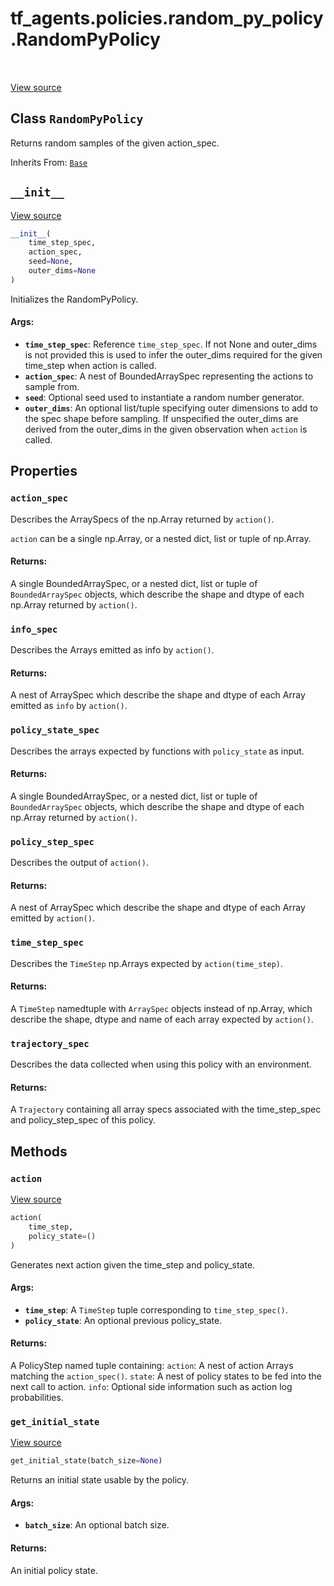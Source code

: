 <div itemscope itemtype="http://developers.google.com/ReferenceObject">
<meta itemprop="name" content="tf_agents.policies.random_py_policy.RandomPyPolicy" />
<meta itemprop="path" content="Stable" />
<meta itemprop="property" content="action_spec"/>
<meta itemprop="property" content="info_spec"/>
<meta itemprop="property" content="policy_state_spec"/>
<meta itemprop="property" content="policy_step_spec"/>
<meta itemprop="property" content="time_step_spec"/>
<meta itemprop="property" content="trajectory_spec"/>
<meta itemprop="property" content="__init__"/>
<meta itemprop="property" content="action"/>
<meta itemprop="property" content="get_initial_state"/>
</div>

# tf_agents.policies.random_py_policy.RandomPyPolicy

<table class="tfo-notebook-buttons tfo-api" align="left">
</table>

<a target="_blank" href="https://github.com/tensorflow/agents/tree/master/tf_agents/policies/random_py_policy.py">View
source</a>

## Class `RandomPyPolicy`

Returns random samples of the given action_spec.

Inherits From: [`Base`](../../../tf_agents/policies/py_policy/Base.md)

<!-- Placeholder for "Used in" -->


<h2 id="__init__"><code>__init__</code></h2>

<a target="_blank" href="https://github.com/tensorflow/agents/tree/master/tf_agents/policies/random_py_policy.py">View
source</a>

``` python
__init__(
    time_step_spec,
    action_spec,
    seed=None,
    outer_dims=None
)
```

Initializes the RandomPyPolicy.

#### Args:

*   <b>`time_step_spec`</b>: Reference `time_step_spec`. If not None and
    outer_dims is not provided this is used to infer the outer_dims required for
    the given time_step when action is called.
*   <b>`action_spec`</b>: A nest of BoundedArraySpec representing the actions to
    sample from.
*   <b>`seed`</b>: Optional seed used to instantiate a random number generator.
*   <b>`outer_dims`</b>: An optional list/tuple specifying outer dimensions to
    add to the spec shape before sampling. If unspecified the outer_dims are
    derived from the outer_dims in the given observation when `action` is
    called.

## Properties

<h3 id="action_spec"><code>action_spec</code></h3>

Describes the ArraySpecs of the np.Array returned by `action()`.

`action` can be a single np.Array, or a nested dict, list or tuple of
np.Array.

#### Returns:

A single BoundedArraySpec, or a nested dict, list or tuple of
`BoundedArraySpec` objects, which describe the shape and
dtype of each np.Array returned by `action()`.

<h3 id="info_spec"><code>info_spec</code></h3>

Describes the Arrays emitted as info by `action()`.

#### Returns:

A nest of ArraySpec which describe the shape and dtype of each Array
emitted as `info` by `action()`.

<h3 id="policy_state_spec"><code>policy_state_spec</code></h3>

Describes the arrays expected by functions with `policy_state` as input.

#### Returns:

A single BoundedArraySpec, or a nested dict, list or tuple of
`BoundedArraySpec` objects, which describe the shape and
dtype of each np.Array returned by `action()`.

<h3 id="policy_step_spec"><code>policy_step_spec</code></h3>

Describes the output of `action()`.

#### Returns:

A nest of ArraySpec which describe the shape and dtype of each Array
emitted by `action()`.

<h3 id="time_step_spec"><code>time_step_spec</code></h3>

Describes the `TimeStep` np.Arrays expected by `action(time_step)`.

#### Returns:

A `TimeStep` namedtuple with `ArraySpec` objects instead of np.Array,
which describe the shape, dtype and name of each array expected by
`action()`.

<h3 id="trajectory_spec"><code>trajectory_spec</code></h3>

Describes the data collected when using this policy with an environment.

#### Returns:

A `Trajectory` containing all array specs associated with the
time_step_spec and policy_step_spec of this policy.

## Methods

<h3 id="action"><code>action</code></h3>

<a target="_blank" href="https://github.com/tensorflow/agents/tree/master/tf_agents/policies/py_policy.py">View
source</a>

``` python
action(
    time_step,
    policy_state=()
)
```

Generates next action given the time_step and policy_state.


#### Args:

* <b>`time_step`</b>: A `TimeStep` tuple corresponding to `time_step_spec()`.
* <b>`policy_state`</b>: An optional previous policy_state.


#### Returns:

A PolicyStep named tuple containing:
  `action`: A nest of action Arrays matching the `action_spec()`.
  `state`: A nest of policy states to be fed into the next call to action.
  `info`: Optional side information such as action log probabilities.

<h3 id="get_initial_state"><code>get_initial_state</code></h3>

<a target="_blank" href="https://github.com/tensorflow/agents/tree/master/tf_agents/policies/py_policy.py">View
source</a>

``` python
get_initial_state(batch_size=None)
```

Returns an initial state usable by the policy.

#### Args:

* <b>`batch_size`</b>: An optional batch size.


#### Returns:

An initial policy state.
